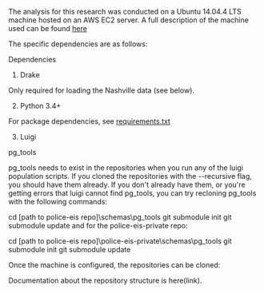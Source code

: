 The analysis for this research was conducted on a Ubuntu 14.04.4 LTS machine hosted on an AWS EC2 server. A full description of the machine used can be found [here](machine_configuration/)

The specific dependencies are as follows:

Dependencies

1. Drake

Only required for loading the Nashville data (see below).

2. Python 3.4+

For package dependencies, see [requirements.txt](link)

3. Luigi

pg_tools

pg_tools needs to exist in the repositories when you run any of the luigi population scripts. If you cloned the repositories with the --recursive flag, you should have them already. If you don't already have them, or you're getting errors that luigi cannot find pg_tools, you can try recloning pg_tools with the following commands:

cd [path to police-eis repo]\schemas\pg_tools
git submodule init
git submodule update
and for the police-eis-private repo:

cd [path to police-eis repo]\police-eis-private\schemas\pg_tools
git submodule init
git submodule update

Once the machine is configured, the repositories can be cloned:

Documentation about the repository structure is here(link).
